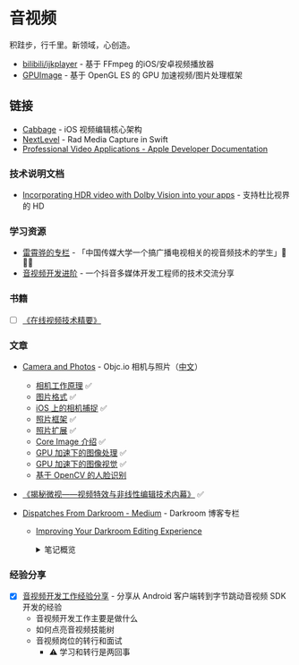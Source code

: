 # 音视频

积跬步，行千里。新领域，心创造。

- [bilibili/ijkplayer](https://github.com/bilibili/ijkplayer) - 基于 FFmpeg 的iOS/安卓视频播放器
- [GPUImage](https://github.com/BradLarson/GPUImage2) - 基于 OpenGL ES 的 GPU 加速视频/图片处理框架

## 链接

- [Cabbage](https://github.com/VideoFlint/Cabbage/wiki/%E4%B8%AD%E6%96%87%E8%AF%B4%E6%98%8E) - iOS 视频编辑核心架构
- [NextLevel](https://github.com/NextLevel/NextLevel) - Rad Media Capture in Swift
- [Professional Video Applications - Apple Developer Documentation](https://developer.apple.com/documentation/professional_video_applications)

### 技术说明文档

- [Incorporating HDR video with Dolby Vision into your apps](https://developer.apple.com/av-foundation/Incorporating-HDR-video-with-Dolby-Vision-into-your-apps.pdf) - 支持杜比视界的 HD

### 学习资源

- [雷霄骅的专栏](https://blog.csdn.net/leixiaohua1020) - 「中国传媒大学一个搞广播电视相关的视音频技术的学生」🌟🌟🌟
- [音视频开发进阶](https://glumes.com/) - 一个抖音多媒体开发工程师的技术交流分享

### 书籍

- [ ] [《在线视频技术精要》](https://book.douban.com/subject/34947377/)
### 文章

- [Camera and Photos](https://www.objc.io/issues/21-camera-and-photos/) - Objc.io 相机与照片（[中文](https://objccn.io/issue-21-0/)）
  - [相机工作原理](https://objccn.io/issue-21-1) ✅
  - [图片格式](https://objccn.io/issue-21-2)  ✅
  - [iOS 上的相机捕捉](https://objccn.io/issue-21-3)  ✅
  - [照片框架](https://objccn.io/issue-21-4)  ✅
  - [照片扩展](https://objccn.io/issue-21-5)  ✅
  - [Core Image 介绍](https://objccn.io/issue-21-6)  ✅
  - [GPU 加速下的图像处理](https://objccn.io/issue-21-7)  ✅
  - [GPU 加速下的图像视觉](https://objccn.io/issue-21-8)  ✅
  - [基于 OpenCV 的人脸识别](https://objccn.io/issue-21-9)  

- [《揭秘微视——视频特效与非线性编辑技术内幕》](https://zhuanlan.zhihu.com/p/38469443) ✅

- [Dispatches From Darkroom - Medium](https://medium.com/the-bergen-company) - Darkroom 博客专栏
  - [Improving Your Darkroom Editing Experience](https://medium.com/the-bergen-company/improving-your-darkroom-editing-experience-f0ddb66b689e)
    <details>
            <summary>笔记概览</summary>
  
    - **图片加载**
      - 性能优化
      - 通过预加载，避免不必要的低分辨预览图展示
      - 交互上明确体现相册本地加载和 iCloud 下载的差异
      - 其他优化：
        - 编辑图片时，暂停图片库操作，提供更流畅的交互体验
        - 所有图片视图共享同一个图片加载器，确保实时更新、资源共享与性能
        - 降低缓存层内存占用量
    - **RAW + JPG 图片支持**
      - 提供默认加载选项
      - 角标标识 RAW 或 JPG
    - **裁切和变换**
      - 优化横纵比选项
    - **相册应用扩展**
      - 导出性能优化
      - 视频支持 HDR & 缩略图优化
      - UI 交互优化：双击图片直接添加
    </details>

### 经验分享

- [x] [音视频开发工作经验分享](https://www.bilibili.com/video/BV1p54y1X7fY) - 分享从 Android 客户端转到字节跳动音视频 SDK 开发的经验
  - 音视频开发工作主要是做什么
  - 如何点亮音视频技能树
  - 音视频岗位的转行和面试
    - ⚠️ 学习和转行是两回事
